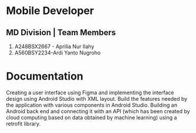 # Mobile Developer

## MD Division | Team Members
1. A248BSX2667 - Aprilia Nur Ilahy
2. A560BSY2234-Ardi Yanto Nugroho

# Documentation
Creating a user interface using Figma and implementing the interface design using Android Studio with XML layout. 
Build the features needed by the application with various components in Android Studio. 
Building an Android back end and connecting it with an API (which has been created by cloud computing based on data obtained by machine learning) using a retrofit library.
